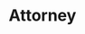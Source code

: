 ﻿---
name: Monica Barnard
title: Attorney
email: monica@thetexaslawdog.com
title2: 
mda: FALSE
---

